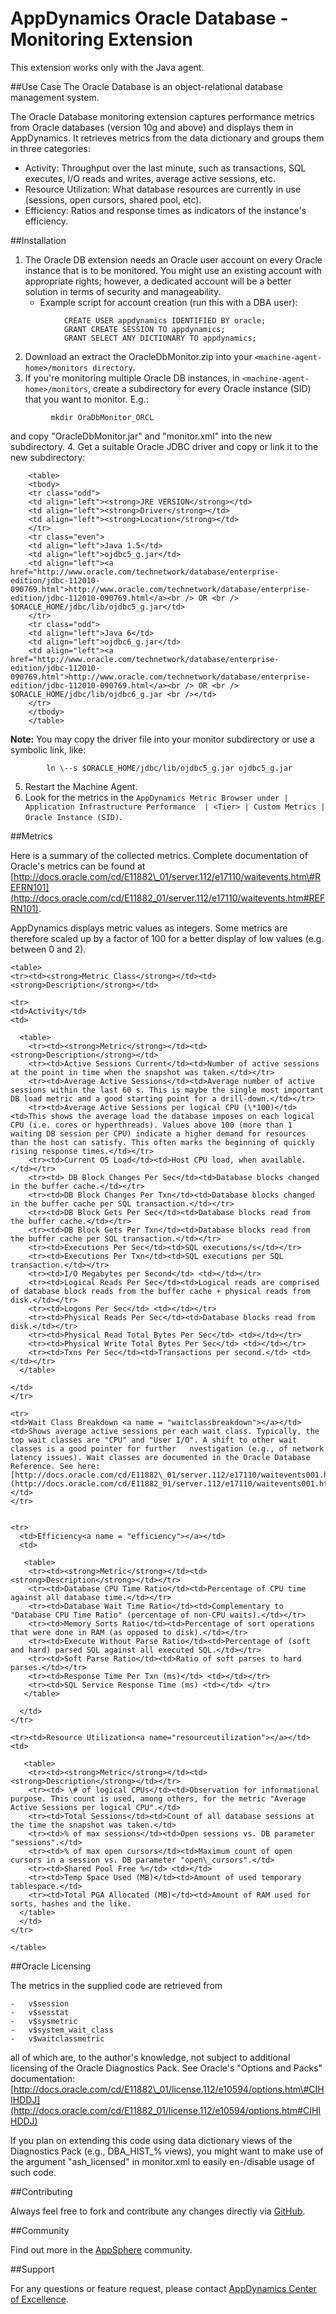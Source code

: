 # AppDynamics Oracle Database - Monitoring Extension

This extension works only with the Java agent.

##Use Case
The Oracle Database is an object-relational database management system. 

The Oracle Database monitoring extension captures performance metrics from Oracle databases (version 10g and above) and displays them in AppDynamics. It retrieves metrics from the data dictionary and groups them in three categories:

-   Activity: Throughput over the last minute, such as transactions, SQL executes, I/O reads and writes, average active sessions, etc.
-   Resource Utilization: What database resources are currently in use (sessions, open cursors, shared pool, etc).
-   Efficiency: Ratios and response times as indicators of the instance's efficiency.

##Installation

1.  The Oracle DB extension needs an Oracle user account on every Oracle instance that is to be monitored. You might use an existing account with appropriate rights; however, a dedicated account will be a better solution in terms of security and manageability.
    -   Example script for account creation (run this with a DBA user):

```
            CREATE USER appdynamics IDENTIFIED BY oracle;
            GRANT CREATE SESSION TO appdynamics;
            GRANT SELECT ANY DICTIONARY TO appdynamics;
```
2.  Download an extract the OracleDbMonitor.zip into your ``<machine-agent-home>/monitors directory``.
3.  If you're monitoring multiple Oracle DB instances, in ``<machine-agent-home>/monitors``, create a subdirectory for every Oracle instance (SID) that you want to monitor. E.g.:

```
         mkdir OraDbMonitor_ORCL
```

and copy "OracleDbMonitor.jar" and "monitor.xml" into the new subdirectory.
4.  Get a suitable Oracle JDBC driver and copy or link it to the new subdirectory:

```
    <table>
    <tbody>
    <tr class="odd">
    <td align="left"><strong>JRE VERSION</strong></td>
    <td align="left"><strong>Driver</strong></td>
    <td align="left"><strong>Location</strong></td>
    </tr>
    <tr class="even">
    <td align="left">Java 1.5</td>
    <td align="left">ojdbc5_g.jar</td>
    <td align="left"><a href="http://www.oracle.com/technetwork/database/enterprise-edition/jdbc-112010-090769.html">http://www.oracle.com/technetwork/database/enterprise-edition/jdbc-112010-090769.html</a><br /> OR <br /> $ORACLE_HOME/jdbc/lib/ojdbc5_g.jar</td>
    </tr>
    <tr class="odd">
    <td align="left">Java 6</td>
    <td align="left">ojdbc6_g.jar</td>
    <td align="left"><a href="http://www.oracle.com/technetwork/database/enterprise-edition/jdbc-112010-090769.html">http://www.oracle.com/technetwork/database/enterprise-edition/jdbc-112010-090769.html</a><br /> OR <br /> $ORACLE_HOME/jdbc/lib/ojdbc6_g.jar <br /></td>
    </tr>
    </tbody>
    </table>
```

**Note:**  You may copy the driver file into your monitor subdirectory or use a symbolic link, like:

```
        ln \--s $ORACLE_HOME/jdbc/lib/ojdbc5_g.jar ojdbc5_g.jar
```
5.  Restart the Machine Agent.
6.  Look for the metrics in the ``AppDynamics Metric Browser under | Application Infrastructure Performance  | <Tier> | Custom Metrics | Oracle Instance (SID)``.

##Metrics

Here is a summary of the collected metrics. Complete documentation of Oracle's metrics can be found at [http://docs.oracle.com/cd/E11882\_01/server.112/e17110/waitevents.htm\#REFRN101](http://docs.oracle.com/cd/E11882_01/server.112/e17110/waitevents.htm#REFRN101).

AppDynamics displays metric values as integers. Some metrics are therefore scaled up by a factor of 100 for a better display of low values (e.g. between 0 and 2).

```
<table>
<tr><td><strong>Metric Class</strong></td><td><strong>Description</strong></td>

<tr>
<td>Activity</td>
<td>

  <table>
    <tr><td><strong>Metric</strong></td><td><strong>Description</strong></td>
    <tr><td>Active Sessions Current</td><td>Number of active sessions at the point in time when the snapshot was taken.</td></tr>
    <tr><td>Average Active Sessions</td><td>Average number of active sessions within the last 60 s. This is maybe the single most important DB load metric and a good starting point for a drill-down.</td></tr>
    <tr><td>Average Active Sessions per logical CPU (\*100)</td><td>This shows the average load the database imposes on each logical CPU (i.e. cores or hyperthreads). Values above 100 (more than 1 waiting DB session per CPU) indicate a higher demand for resources than the host can satisfy. This often marks the beginning of quickly rising response times.</td></tr>
    <tr><td>Current OS Load</td><td>Host CPU load, when available.</td></tr>
    <tr><td> DB Block Changes Per Sec</td><td>Database blocks changed in the buffer cache.</td></tr>
    <tr><td>DB Block Changes Per Txn</td><td>Database blocks changed in the buffer cache per SQL transaction.</td></tr>
    <tr><td>DB Block Gets Per Sec</td><td>Database blocks read from the buffer cache.</td></tr>
    <tr><td>DB Block Gets Per Txn</td><td>Database blocks read from the buffer cache per SQL transaction.</td></tr>
    <tr><td>Executions Per Sec</td><td>SQL executions/s</td></tr>
    <tr><td>Executions Per Txn</td><td>SQL executions per SQL transaction.</td></tr>
    <tr><td>I/O Megabytes per Second</td> <td></td></tr>
    <tr><td>Logical Reads Per Sec</td><td>Logical reads are comprised of database block reads from the buffer cache + physical reads from disk.</td></tr>
    <tr><td>Logons Per Sec</td> <td></td></tr>
    <tr><td>Physical Reads Per Sec</td><td>Database blocks read from disk.</td></tr>
    <tr><td>Physical Read Total Bytes Per Sec</td> <td></td></tr>
    <tr><td>Physical Write Total Bytes Per Sec</td> <td></td></tr>
    <tr><td>Txns Per Sec</td><td>Transactions per second.</td> <td></td></tr>
  </table>
  
</td>
</tr>

<tr>
<td>Wait Class Breakdown <a name = "waitclassbreakdown"></a></td>
<td>Shows average active sessions per each wait class. Typically, the top wait classes are "CPU" and "User I/O". A shift to other wait classes is a good pointer for further   nvestigation (e.g., of network latency issues). Wait classes are documented in the Oracle Database Reference. See here: [http://docs.oracle.com/cd/E11882\_01/server.112/e17110/waitevents001.htm\#BGGHJGII](http://docs.oracle.com/cd/E11882_01/server.112/e17110/waitevents001.htm#BGGHJGII)</td>
</tr>


<tr>
  <td>Efficiency<a name = "efficiency"></a></td>
  <td>
  
   <table>
    <tr><td><strong>Metric</strong></td><td><strong>Description</strong></td></tr>
    <tr><td>Database CPU Time Ratio</td><td>Percentage of CPU time against all database time.</td></tr>
    <tr><td>Database Wait Time Ratio</td><td>Complementary to "Database CPU Time Ratio" (percentage of non-CPU waits).</td></tr>
    <tr><td>Memory Sorts Ratio</td><td>Percentage of sort operations that were done in RAM (as opposed to disk).</td></tr>
    <tr><td>Execute Without Parse Ratio</td><td>Percentage of (soft and hard) parsed SQL against all executed SQL.</td></tr>
    <tr><td>Soft Parse Ratio</td><td>Ratio of soft parses to hard parses.</td></tr>
    <tr><td>Response Time Per Txn (ms)</td> <td></td></tr>
    <tr><td>SQL Service Response Time (ms) <td></td> </tr>
   </table>
    
  </td>
</tr>

<tr><td>Resource Utilization<a name="resourceutilization"></a></td>
<td>

   <table>
    <tr><td><strong>Metric</strong></td><td><strong>Description</strong></td></tr>
    <tr><td> \# of logical CPUs</td><td>Observation for informational purpose. This count is used, among others, for the metric "Average Active Sessions per logical CPU".</td>
    <tr><td>Total Sessions</td><td>Count of all database sessions at the time the snapshot was taken.</td>
    <tr><td>% of max sessions</td><td>Open sessions vs. DB parameter "sessions".</td>
    <tr><td>% of max open cursors</td><td>Maximum count of open cursors in a session vs. DB parameter "open\_cursors".</td>
    <tr><td>Shared Pool Free %</td> <td></td>
    <tr><td>Temp Space Used (MB)</td><td>Amount of used temporary tablespace.</td>
    <tr><td>Total PGA Allocated (MB)</td><td>Amount of RAM used for sorts, hashes and the like.
  </table>
  </td>
</tr>

</table>
```

##Oracle Licensing

The metrics in the supplied code are retrieved from

```
-   v$session
-   v$sesstat
-   v$sysmetric
-   v$system_wait_class
-   v$waitclassmetric
```

all of which are, to the author's knowledge, not subject to additional
licensing of the Oracle Diagnostics Pack. See Oracle's "Options and
Packs" documentation:
[http://docs.oracle.com/cd/E11882\_01/license.112/e10594/options.htm\#CIHIHDDJ](http://docs.oracle.com/cd/E11882_01/license.112/e10594/options.htm#CIHIHDDJ)

If you plan on extending this code using data dictionary views of the
Diagnostics Pack (e.g., DBA\_HIST\_% views), you might want to make use
of the argument "ash\_licensed" in monitor.xml to easily en-/disable
usage of such code.
 



##Contributing

Always feel free to fork and contribute any changes directly via [GitHub](https://github.com/Appdynamics/oracle-monitoring-extension).

##Community

Find out more in the [AppSphere](http://appsphere.appdynamics.com/t5/Extensions/Oracle-Database-Monitoring-Extension/idi-p/835) community.

##Support

For any questions or feature request, please contact [AppDynamics Center of Excellence](mailto:ace-request@appdynamics.com).
